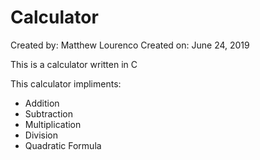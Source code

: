 # Calculator

Created by: Matthew Lourenco
Created on: June 24, 2019


This is a calculator written in C

This calculator impliments:
* Addition
* Subtraction
* Multiplication
* Division
* Quadratic Formula
